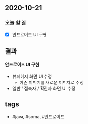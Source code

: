 ## 2020-10-21

### 오늘 할 일
  - [x] 안드로이드 UI 구현
  

  
## 결과

#### 안드로이드 UI 구현
  * 뷰페이저 화면 UI 수정
    - 기존 이미지를 새로운 이미지로 수정
  * 일반 / 접촉자 / 확진자 화면 UI 수정








## tags
-  \#java, \#soma, \#안드로이드

